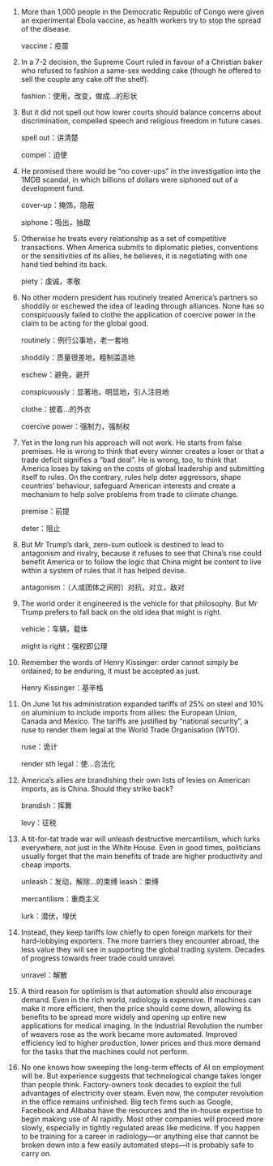 1. More than 1,000 people in the Democratic Republic of Congo were given an experimental Ebola vaccine, as health workers try to stop the spread of the disease. 

   vaccine：疫苗

   

2. In a 7-2 decision, the Supreme Court ruled in favour of a Christian baker who refused to fashion a same-sex wedding cake (though he offered to sell the couple any cake off the shelf).

   fashion：使用，改变，做成...的形状

   

3. But it did not spell out how lower courts should balance concerns about discrimination, compelled speech and religious freedom in future cases. 

   spell out：讲清楚

   compel：迫使

   

4. He promised there would be “no cover-ups” in the investigation into the 1MDB scandal, in which billions of dollars were siphoned out of a development fund.

   cover-up：掩饰，隐蔽

   siphone：吸出，抽取

   

5. Otherwise he treats every relationship as a set of competitive transactions. When America submits to diplomatic pieties, conventions or the sensitivities of its allies, he believes, it is negotiating with one hand tied behind its back.

   piety：虔诚，孝敬

   

6. No other modern president has routinely treated America’s partners so shoddily or eschewed the idea of leading through alliances. None has so conspicuously failed to clothe the application of coercive power in the claim to be acting for the global good. 

   routinely：例行公事地，老一套地

   shoddily：质量很差地，粗制滥造地

   eschew：避免，避开

   conspicuously：显著地，明显地，引人注目地

   clothe：披着...的外衣

   coercive power：强制力，强制权

   

7. Yet in the long run his approach will not work. He starts from false premises. He is wrong to think that every winner creates a loser or that a trade deficit signifies a “bad deal”. He is wrong, too, to think that America loses by taking on the costs of global leadership and submitting itself to rules. On the contrary, rules help deter aggressors, shape countries’ behaviour, safeguard American interests and create a mechanism to help solve problems from trade to climate change. 

   premise：前提

   deter：阻止

   

8. But Mr Trump’s dark, zero-sum outlook is destined to lead to antagonism and rivalry, because it refuses to see that China’s rise could benefit America or to follow the logic that China might be content to live within a system of rules that it has helped devise. 

   antagonism：〔人或团体之间的〕对抗，对立，敌对

   

9. The world order it engineered is the vehicle for that philosophy. But Mr Trump prefers to fall back on the old idea that might is right.

   vehicle：车辆，载体

   might is right：强权即公理

   

10. Remember the words of Henry Kissinger: order cannot simply be ordained; to be enduring, it must be accepted as just.

    Henry Kissinger：基辛格

    

11. On June 1st his administration expanded tariffs of 25% on steel and 10% on aluminium to include imports from allies: the European Union, Canada and Mexico. The tariffs are justified by “national security”, a ruse to render them legal at the World Trade Organisation (WTO).

    ruse：诡计

    render sth legal：使...合法化

    

12. America’s allies are brandishing their own lists of levies on American imports, as is China. Should they strike back? 

    brandish：挥舞

    levy：征税

    

13. A tit-for-tat trade war will unleash destructive mercantilism, which lurks everywhere, not just in the White House. Even in good times, politicians usually forget that the main benefits of trade are higher productivity and cheap imports. 

    unleash：发动，解除...的束缚         leash：束缚

    mercantilism：重商主义

    lurk：潜伏，埋伏

    

14. Instead, they keep tariffs low chiefly to open foreign markets for their hard-lobbying exporters. The more barriers they encounter abroad, the less value they will see in supporting the global trading system. Decades of progress towards freer trade could unravel. 

    unravel：解散

    

15. A third reason for optimism is that automation should also encourage demand. Even in the rich world, radiology is expensive. If machines can make it more efficient, then the price should come down, allowing its benefits to be spread more widely and opening up entire new applications for medical imaging. In the Industrial Revolution the number of weavers rose as the work became more automated. Improved efficiency led to higher production, lower prices and thus more demand for the tasks that the machines could not perform. 

    

16. No one knows how sweeping the long-term effects of AI on employment will be. But experience suggests that technological change takes longer than people think. Factory-owners took decades to exploit the full advantages of electricity over steam. Even now, the computer revolution in the office remains unfinished. Big tech firms such as Google, Facebook and Alibaba have the resources and the in-house expertise to begin making use of AI rapidly. Most other companies will proceed more slowly, especially in tightly regulated areas like medicine. If you happen to be training for a career in radiology—or anything else that cannot be broken down into a few easily automated steps—it is probably safe to carry on.